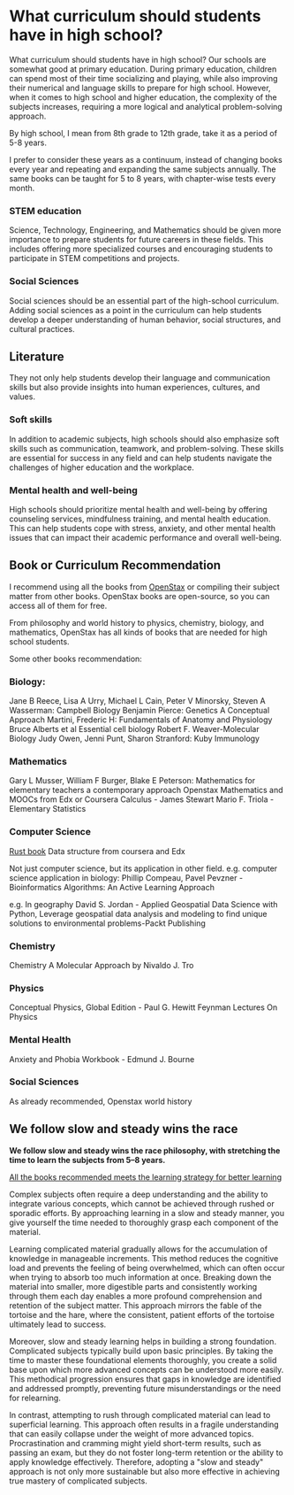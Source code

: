 # What curriculum should students have in high school?

What curriculum should students have in high school? Our schools are somewhat good at primary education. During primary education, children can spend most of their time socializing and playing, while also improving their numerical and language skills to prepare for high school. However, when it comes to high school and higher education, the complexity of the subjects increases, requiring a more logical and analytical problem-solving approach.

By high school, I mean from 8th grade to 12th grade, take it as a period of 5-8 years.

I prefer to consider these years as a continuum, instead of changing books every year and repeating and expanding the same subjects annually. The same books can be taught for 5 to 8 years, with chapter-wise tests every month.


### STEM education 

Science, Technology, Engineering, and Mathematics should be given more importance to prepare students for future careers in these fields. This includes offering more specialized courses and encouraging students to participate in STEM competitions and projects.

### Social Sciences

Social sciences should be an essential part of the high-school curriculum. Adding social sciences as a point in the curriculum can help students develop a deeper understanding of human behavior, social structures, and cultural practices.

## Literature
They not only help students develop their language and communication skills but also provide insights into human experiences, cultures, and values.

### Soft skills

In addition to academic subjects, high schools should also emphasize soft skills such as communication, teamwork, and problem-solving. These skills are essential for success in any field and can help students navigate the challenges of higher education and the workplace.

### Mental health and well-being

High schools should prioritize mental health and well-being by offering counseling services, mindfulness training, and mental health education. This can help students cope with stress, anxiety, and other mental health issues that can impact their academic performance and overall well-being.


## Book or Curriculum Recommendation

I recommend using all the books from [OpenStax](https://openstax.org/) or compiling their subject matter from other books. OpenStax books are open-source, so you can access all of them for free.

From philosophy and world history to physics, chemistry, biology, and mathematics, OpenStax has all kinds of books that are needed for high school students.

Some other books recommendation:

### Biology:

Jane B Reece, Lisa A Urry, Michael L Cain, Peter V Minorsky, Steven A Wasserman: Campbell Biology 
Benjamin Pierce: Genetics A Conceptual Approach
Martini, Frederic H: Fundamentals of Anatomy and Physiology
Bruce Alberts  et al Essential cell biology 
Robert F. Weaver-Molecular Biology
Judy Owen, Jenni Punt, Sharon Stranford: Kuby Immunology 


### Mathematics
Gary L Musser, William F Burger, Blake E Peterson: Mathematics for elementary teachers a contemporary approach
Openstax Mathematics and MOOCs from Edx or Coursera
Calculus - James Stewart
Mario F. Triola - Elementary Statistics

### Computer Science
[Rust book](https://rust-book.cs.brown.edu/)
Data structure from coursera and Edx

Not just computer science, but its application in other field.
e.g. computer science application in biology:
Phillip Compeau, Pavel Pevzner - Bioinformatics Algorithms: An Active Learning Approach

e.g. In geography
David S. Jordan - Applied Geospatial Data Science with Python, Leverage geospatial data analysis and modeling to find unique solutions to environmental problems-Packt Publishing

### Chemistry
Chemistry A Molecular Approach by Nivaldo J. Tro

### Physics
Conceptual Physics, Global Edition - Paul G. Hewitt
Feynman Lectures On Physics

### Mental Health
Anxiety and Phobia Workbook - Edmund J. Bourne

### Social Sciences
As already recommended, Openstax world history



## We follow slow and steady wins the race

**We follow slow and steady wins the race philosophy, with stretching the time to learn the subjects from 5–8 years.** 

[All the books recommended meets the learning strategy for better learning](https://iambrainstorming.github.io/chapters/education/features-of-good-books-or-curriculum.html)

Complex subjects often require a deep understanding and the ability to integrate various concepts, which cannot be achieved through rushed or sporadic efforts. By approaching learning in a slow and steady manner, you give yourself the time needed to thoroughly grasp each component of the material.

Learning complicated material gradually allows for the accumulation of knowledge in manageable increments. This method reduces the cognitive load and prevents the feeling of being overwhelmed, which can often occur when trying to absorb too much information at once. Breaking down the material into smaller, more digestible parts and consistently working through them each day enables a more profound comprehension and retention of the subject matter. This approach mirrors the fable of the tortoise and the hare, where the consistent, patient efforts of the tortoise ultimately lead to success.

Moreover, slow and steady learning helps in building a strong foundation. Complicated subjects typically build upon basic principles. By taking the time to master these foundational elements thoroughly, you create a solid base upon which more advanced concepts can be understood more easily. This methodical progression ensures that gaps in knowledge are identified and addressed promptly, preventing future misunderstandings or the need for relearning.

In contrast, attempting to rush through complicated material can lead to superficial learning. This approach often results in a fragile understanding that can easily collapse under the weight of more advanced topics. Procrastination and cramming might yield short-term results, such as passing an exam, but they do not foster long-term retention or the ability to apply knowledge effectively. Therefore, adopting a "slow and steady" approach is not only more sustainable but also more effective in achieving true mastery of complicated subjects.


